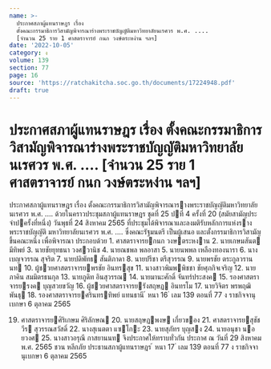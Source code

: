 ```yaml
---
name: >-
  ประกาศสภาผู้แทนราษฎร เรื่อง
  ตั้งคณะกรรมาธิการวิสามัญพิจารณาร่างพระราชบัญญัติมหาวิทยาลัยนเรศวร พ.ศ. ....
  [จำนวน 25 ราย 1 ศาสตราจารย์ กนก วงษ์ตระหง่าน ฯลฯ]
date: '2022-10-05'
category: ง
volume: 139
section: 77
page: 16
source: 'https://ratchakitcha.soc.go.th/documents/17224948.pdf'
draft: true
---
```


# ประกาศสภาผู้แทนราษฎร เรื่อง ตั้งคณะกรรมาธิการวิสามัญพิจารณาร่างพระราชบัญญัติมหาวิทยาลัยนเรศวร พ.ศ. .... [จำนวน 25 ราย 1 ศาสตราจารย์ กนก วงษ์ตระหง่าน ฯลฯ]

ประกาศสภาผู้แทนราษฎร เรื่อง ตั้งคณะกรรมาธิการวิสามัญพิจารณารางพระราชบัญญัติมหาวิทยาลัยนเรศวร พ.ศ. .... ด้วยในคราวประชุมสภาผู้แทนราษฎร ชุดที่ 25 ปที่ 4 ครั้งที่ 20 (สมัยสามัญประจําปครั้งที่หนึ่ง) วันพุธที่ 24 สิงหาคม 2565 ที่ประชุมได้พิจารณาและลงมติรับหลักการแห่งรางพระราชบัญญัติ มหาวิทยาลัยนเรศวร พ.ศ. .... ซึ่งคณะรัฐมนตรี เป็นผู้เสนอ และตั้งกรรมาธิการวิสามัญขึ้นคณะหนึ่ง เพื่อพิจารณา ประกอบด้วย 1. ศาสตราจารยกนก วงษตระหงาน 2. นายเกษมสันต มีทิพย์ 3. นายชัยยุทธนา วงศวานิช 4. นายณชพล พลอาสา 5. นายนพพล เหลืองทองนารา 6. นางเบญจวรรณ สุจริต 7. นายปดิพัทธ สันติภาดา 8. นายปรีชา ตรีสุวรรณ 9. นายพรชัย ตระกูลวรานนท 10. ผู้ชวยศาสตราจารยพรชัย อินทรสุข 11. นางสาวพิมพพิชชา ชัยศุภกิจเจริญ 12. นายภาคิน สมมิตรธนกุล 13. นายภูดิท อินสุวรรณ 14. นายมานะศักดิ์ จันทร์ประสงค 15. รองศาสตราจารยรงค บุญสวยขวัญ 16. ผู้ชวยศาสตราจารยรังสฤษฏ อินทรโม 17. นายวิจิตร พรพฤฒิพันธุ 18. รองศาสตราจารยศรินทรทิพย์ แทนธานี ้ หนา 16 ่ เลม 139 ตอนที่ 77 ง ราชกิจจานุเบกษา 6 ตุลาคม 2565

19. ศาสตราจารยศิริเกษม ศิริลักษณ 20. นายสฤษฏพงษ เกี่ยวของ 21. ศาสตราจารยสุชัชวีร สุวรรณสวัสดิ์ 22. นางสุเนตตา แซโกะ 23. นายสุภัทร บุญสง 24. นายอนุชา นอยวงศ 25. นางสาวอรุณี กาสยานนท จึงประกาศให้ทราบทั่วกัน ประกาศ ณ วันที่ 29 สิงหาคม พ.ศ. 2565 ชวน หลีกภัย ประธานสภาผู้แทนราษฎร ้ หนา 17 ่ เลม 139 ตอนที่ 77 ง ราชกิจจานุเบกษา 6 ตุลาคม 2565
